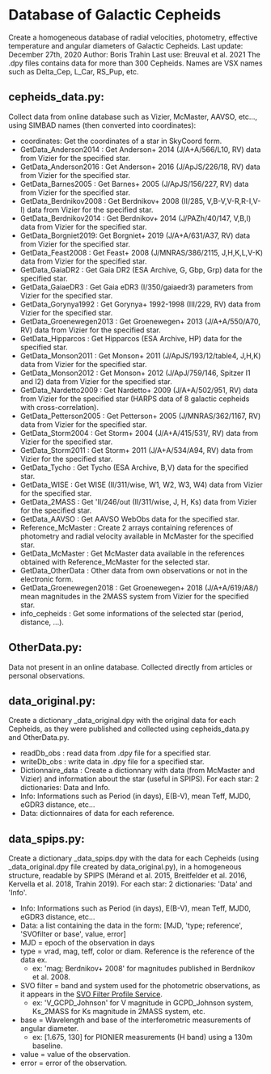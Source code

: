 # Database of Galactic Cepheids

Create a homogeneous database of radial velocities, photometry, effective temperature and angular diameters of Galactic Cepheids.
Last update: December 27th, 2020
Author: Boris Trahin
Last use: Breuval et al. 2021
The .dpy files contains data for more than 300 Cepheids.
Names are VSX names such as Delta_Cep, L_Car, RS_Pup, etc.

## cepheids_data.py:
Collect data from online database such as Vizier, McMaster, AAVSO, etc..., using SIMBAD names (then converted into coordinates):
* coordinates: Get the coordinates of a star in SkyCoord form.
* GetData_Anderson2014 : Get Anderson+ 2014 (J/A+A/566/L10, RV) data from Vizier for the specified star.
* GetData_Anderson2016 : Get Anderson+ 2016 (J/ApJS/226/18, RV) data from Vizier for the specified star.
* GetData_Barnes2005 : Get Barnes+ 2005 (J/ApJS/156/227, RV) data from Vizier for the specified star.
* GetData_Berdnikov2008 : Get Berdnikov+ 2008 (II/285, V,B-V,V-R,R-I,V-I) data from Vizier for the specified star.
* GetData_Berdnikov2014 : Get Berdnikov+ 2014 (J/PAZh/40/147, V,B,I) data from Vizier for the specified star.
* GetData_Borgniet2019: Get Borgniet+ 2019 (J/A+A/631/A37, RV) data from Vizier for the specified star.
* GetData_Feast2008 : Get Feast+ 2008 (J/MNRAS/386/2115, J,H,K,L,V-K) data from Vizier for the specified star.
* GetData_GaiaDR2 : Get Gaia DR2 (ESA Archive, G, Gbp, Grp) data for the specified star.
* GetData_GaiaeDR3 : Get Gaia eDR3 (I/350/gaiaedr3) parameters from Vizier for the specified star.
* GetData_Gorynya1992 : Get Gorynya+ 1992-1998 (III/229, RV) data from Vizier for the specified star.
* GetData_Groenewegen2013 : Get Groenewegen+ 2013 (J/A+A/550/A70, RV) data from Vizier for the specified star.
* GetData_Hipparcos : Get Hipparcos (ESA Archive, HP) data for the specified star.
* GetData_Monson2011 : Get Monson+ 2011 (J/ApJS/193/12/table4, J,H,K) data from Vizier for the specified star.
* GetData_Monson2012 : Get Monson+ 2012 (J/ApJ/759/146, Spitzer I1 and I2) data from Vizier for the specified star.
* GetData_Nardetto2009 : Get Nardetto+ 2009 (J/A+A/502/951, RV) data from Vizier for the specified star (HARPS data of 8 galactic cepheids with cross-correlation).
* GetData_Petterson2005 : Get Petterson+ 2005 (J/MNRAS/362/1167, RV) data from Vizier for the specified star.
* GetData_Storm2004 : Get Storm+ 2004 (J/A+A/415/531/, RV) data from Vizier for the specified star.
* GetData_Storm2011 : Get Storm+ 2011 (J/A+A/534/A94, RV) data from Vizier for the specified star.
* GetData_Tycho : Get Tycho (ESA Archive, B,V) data for the specified star.
* GetData_WISE : Get WISE (II/311/wise, W1, W2, W3, W4) data from Vizier for the specified star.
* GetData_2MASS : Get 'II/246/out (II/311/wise, J, H, Ks) data from Vizier for the specified star.
* GetData_AAVSO : Get AAVSO WebObs data for the specified star.
* Reference_McMaster : Create 2 arrays containing references of photometry and radial velocity available in McMaster for the specified star.
* GetData_McMaster : Get McMaster data available in the references obtained with Reference_McMaster for the selected star.
* GetData_OtherData : Other data from own observations or not in the electronic form.
* GetData_Groenewegen2018 : Get Groenewegen+ 2018 (J/A+A/619/A8/) mean magnitudes in the 2MASS system from Vizier for the specified star.
* info_cepheids : Get some informations of the selected star (period, distance, ...).


## OtherData.py:
Data not present in an online database. Collected directly from articles or personal observations.


## data_original.py:
Create a dictionary \_data_original.dpy with the original data for each Cepheids, as they were published and collected using cepheids_data.py and OtherData.py.
* readDb_obs : read data from .dpy file for a specified star.
* writeDb_obs : write data in .dpy file for a specified star.
* Dictionnaire_data : Create a dictionnary with data (from McMaster and Vizier) and information about the star (useful in SPIPS).
For each star: 2 dictionaries: Data and Info.
* Info: Informations such as Period (in days), E(B-V), mean Teff, MJD0, eGDR3 distance, etc...
* Data: dictionnaires of data for each reference.


## data_spips.py:
Create a dictionary \_data_spips.dpy with the data for each Cepheids (using \_data_original.dpy file created by data_original.py), in a homogeneous structure, readable by SPIPS (Mérand et al. 2015, Breitfelder et al. 2016, Kervella et al. 2018, Trahin 2019).
For each star: 2 dictionaries: 'Data' and 'Info'.
* Info: Informations such as Period (in days), E(B-V), mean Teff, MJD0, eGDR3 distance, etc...
* Data: a list containing the data in the form: \[MJD, 'type; reference', 'SVOfilter or base', value, error]
* MJD = epoch of the observation in days
* type = vrad, mag, teff, color or diam. Reference is the reference of the data ex.
	* ex: 'mag; Berdnikov+ 2008' for magnitudes published in Berdnikov et al. 2008.
* SVO filter = band and system used for the photometric observations, as it appears in the [SVO Filter Profile Service](http://svo2.cab.inta-csic.es/theory/fps/).
	* ex: 'V_GCPD_Johnson' for V magnitude in GCPD_Johnson system, Ks_2MASS for Ks magnitude in 2MASS system, etc.
* base = Wavelength and base of the interferometric measurements of angular diameter.
	* ex: \[1.675, 130] for PIONIER measurements (H band) using a 130m baseline.
* value = value of the observation.
* error = error of the observation.
